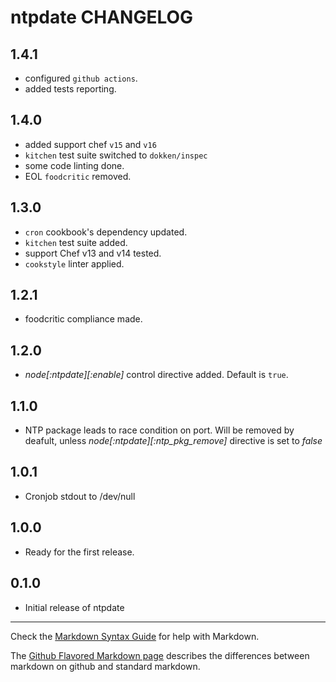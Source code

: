 ntpdate CHANGELOG
=================

1.4.1
-----
- configured `github actions`.
- added tests reporting.

1.4.0
-----
- added support chef `v15` and `v16`
- `kitchen` test suite switched to `dokken/inspec`
- some code linting done.
- EOL `foodcritic` removed.

1.3.0
-----
- `cron` cookbook's dependency updated.
- `kitchen` test suite added.
- support Chef v13 and v14 tested.
- `cookstyle` linter applied.

1.2.1
-----
- foodcritic compliance made.

1.2.0
-----
- *node[:ntpdate][:enable]* control directive added. Default is `true`.

1.1.0
-----
- NTP package leads to race condition on port. Will be removed by deafult, unless *node[:ntpdate][:ntp\_pkg\_remove]* directive is set to *false*

1.0.1
-----
- Cronjob stdout to /dev/null

1.0.0
-----
- Ready for the first release.

0.1.0
-----
- Initial release of ntpdate

---
Check the [Markdown Syntax Guide](http://daringfireball.net/projects/markdown/syntax) for help with Markdown.

The [Github Flavored Markdown page](http://github.github.com/github-flavored-markdown/) describes the differences between markdown on github and standard markdown.
